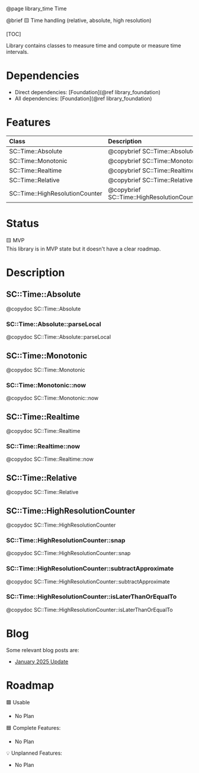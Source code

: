 @page library_time Time

@brief 🟨 Time handling (relative, absolute, high resolution)

[TOC]

Library contains classes to measure time and compute or measure time intervals.

# Dependencies
- Direct dependencies: [Foundation](@ref library_foundation)
- All dependencies: [Foundation](@ref library_foundation)

# Features

| Class                             | Description                                   |
|:----------------------------------|:----------------------------------------------|
| SC::Time::Absolute                | @copybrief SC::Time::Absolute                 |
| SC::Time::Monotonic               | @copybrief SC::Time::Monotonic                |
| SC::Time::Realtime                | @copybrief SC::Time::Realtime                 |
| SC::Time::Relative                | @copybrief SC::Time::Relative                 |
| SC::Time::HighResolutionCounter   | @copybrief SC::Time::HighResolutionCounter    |

# Status
🟨 MVP  
This library is in MVP state but it doesn't have a clear roadmap.

# Description

## SC::Time::Absolute
@copydoc SC::Time::Absolute

### SC::Time::Absolute::parseLocal
@copydoc SC::Time::Absolute::parseLocal

## SC::Time::Monotonic
@copydoc SC::Time::Monotonic

### SC::Time::Monotonic::now
@copydoc SC::Time::Monotonic::now

## SC::Time::Realtime
@copydoc SC::Time::Realtime

### SC::Time::Realtime::now
@copydoc SC::Time::Realtime::now

## SC::Time::Relative
@copydoc SC::Time::Relative

## SC::Time::HighResolutionCounter
@copydoc SC::Time::HighResolutionCounter

### SC::Time::HighResolutionCounter::snap
@copydoc SC::Time::HighResolutionCounter::snap

### SC::Time::HighResolutionCounter::subtractApproximate
@copydoc SC::Time::HighResolutionCounter::subtractApproximate

### SC::Time::HighResolutionCounter::isLaterThanOrEqualTo
@copydoc SC::Time::HighResolutionCounter::isLaterThanOrEqualTo

# Blog

Some relevant blog posts are:

- [January 2025 Update](https://pagghiu.github.io/site/blog/2025-01-31-SaneCppLibrariesUpdate.html)

# Roadmap

🟩 Usable
- No Plan

🟦 Complete Features:
- No Plan

💡 Unplanned Features:
- No Plan
